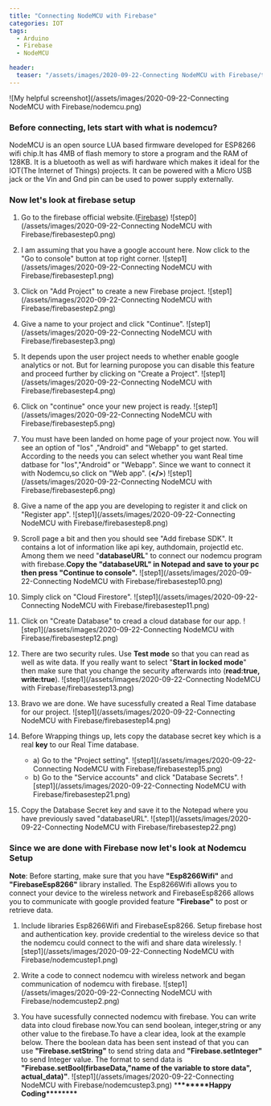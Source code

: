 ```yaml
---
title: "Connecting NodeMCU with Firebase"
categories: IOT
tags:
  - Arduino
  - Firebase
  - NodeMCU

header:
  teaser: "/assets/images/2020-09-22-Connecting NodeMCU with Firebase/teaser.png"
---
```


![My helpful screenshot](/assets/images/2020-09-22-Connecting NodeMCU with Firebase/nodemcu.png)
### Before connecting, lets start with what is nodemcu?
NodeMCU is an open source LUA based firmware developed for ESP8266 wifi chip.It has 4MB of flash memory to store a program and the RAM of 128KB. It is a bluetooth as well as wifi hardware which makes it ideal for the IOT(The Internet of Things) projects. It can be powered with a Micro USB jack or the Vin and Gnd pin can be used to power supply externally.

### Now let's look at firebase setup

1. Go to the firebase official website.([Firebase](https://firebase.google.com/))
   ![step0](/assets/images/2020-09-22-Connecting NodeMCU with Firebase/firebasestep0.png)

2. I am assuming that you have a google account here. Now click to the "Go to console" button at top right corner.
   ![step1](/assets/images/2020-09-22-Connecting NodeMCU with Firebase/firebasestep1.png)

3. Click on "Add Project" to create a new Firebase project.
   ![step1](/assets/images/2020-09-22-Connecting NodeMCU with Firebase/firebasestep2.png)
4. Give a name to your project and click "Continue".
   ![step1](/assets/images/2020-09-22-Connecting NodeMCU with Firebase/firebasestep3.png)
5. It depends upon the user project needs to whether enable google analytics or not.
   But for learning puropose you can disable this feature and proceed further by clicking on "Create a Project".
   ![step1](/assets/images/2020-09-22-Connecting NodeMCU with Firebase/firebasestep4.png)

6. Click on "continue" once your new project is ready.
   ![step1](/assets/images/2020-09-22-Connecting NodeMCU with Firebase/firebasestep5.png)

7. You must have been landed on home page of your project now. You will see an option of "Ios" ,"Android" and "Webapp" to get started. According to the needs you can select whether you want Real time datbase for "Ios","Android" or "Webapp". Since we want to connect it with Nodemcu,so click on "Web app". (**</>**)
   ![step1](/assets/images/2020-09-22-Connecting NodeMCU with Firebase/firebasestep6.png)

8. Give a name of the app you are developing to register it and click on "Register app".
   ![step1](/assets/images/2020-09-22-Connecting NodeMCU with Firebase/firebasestep8.png)

9. Scroll page a bit and then you should see "Add firebase SDK".
   It contains a lot of information like api key, authdomain, projectId etc. Among them we need "**databaseURL**" to connect our nodemcu program with firebase.**Copy the "databaseURL" in Notepad and save to your pc then press "Continue to console".**
   ![step1](/assets/images/2020-09-22-Connecting NodeMCU with Firebase/firebasestep10.png)

10. Simply click on "Cloud Firestore".
    ![step1](/assets/images/2020-09-22-Connecting NodeMCU with Firebase/firebasestep11.png)
11. Click on "Create Database" to cread a cloud database for our app.
    ![step1](/assets/images/2020-09-22-Connecting NodeMCU with Firebase/firebasestep12.png)

12. There are two security rules. Use **Test mode** so that you can read as well as wite data. If you really want to select "**Start in locked mode**" then make sure that you change the security afterwards into (**read:true, write:true**).
    ![step1](/assets/images/2020-09-22-Connecting NodeMCU with Firebase/firebasestep13.png)
13. Bravo we are done. We have sucessfully created a Real Time database for our project.
    ![step1](/assets/images/2020-09-22-Connecting NodeMCU with Firebase/firebasestep14.png)

14. Before Wrapping things up, lets copy the database secret key which is a real **key** to our Real Time database.
    - a) Go to the "Project setting".
      ![step1](/assets/images/2020-09-22-Connecting NodeMCU with Firebase/firebasestep15.png)
    - b) Go to the "Service accounts" and click "Database Secrets".
      ![step1](/assets/images/2020-09-22-Connecting NodeMCU with Firebase/firebasestep21.png)
15. Copy the Database Secret key and save it to the Notepad where you have previously saved "databaseURL".
    ![step1](/assets/images/2020-09-22-Connecting NodeMCU with Firebase/firebasestep22.png)

### Since we are done with Firebase now let's look at Nodemcu Setup

**Note**: Before starting, make sure that you have **"Esp8266Wifi"** and **"FirebaseEsp8266"** library installed. The Esp8266Wifi allows you to connect your device to the wireless network and FirebaseEsp8266 allows you to communicate with google provided feature **"Firebase"** to post or retrieve data.

1. Include libraries Esp8266Wifi and FirebaseEsp8266. Setup firebase host and authentication key. provide credential to the wireless device so that the nodemcu could connect to the wifi and share data wirelessly.
   ![step1](/assets/images/2020-09-22-Connecting NodeMCU with Firebase/nodemcustep1.png)

2. Write a code to connect nodemcu with wireless network and began communication of nodemcu with firebase.
   ![step1](/assets/images/2020-09-22-Connecting NodeMCU with Firebase/nodemcustep2.png)

3. You have sucessfully connected nodemcu with firebase. You can write data into cloud firebase now.You can send boolean, integer,string or any other value to the firebase.To have a clear idea, look at the example below. There the boolean data has been sent instead of that you can use **"Firebase.setString"** to send string data and **"Firebase.setInteger"** to send Integer value.
   The format to send data is **"Firebase.setBool(firbaseData,"name of the variable to store data", actual_data)"**.
   ![step1](/assets/images/2020-09-22-Connecting NodeMCU with Firebase/nodemcustep3.png) \***\*\*\*\*\*\*\***Happy Coding\***\*\*\*\*\*\*\***
